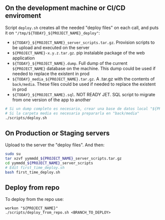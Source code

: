 ## On the development machine or CI/CD enviroment

Script `deploy.sh` creates all the needed "deploy files" on each call, and puts it on `"/tmp/${TODAY}_${PROJECT_NAME}_deploy"`:

-   `${TODAY}_${PROJECT_NAME}_server_scripts.tar.gz`. Provision scripts to be upload and executed on the server
-   `${PROJECT_NAME}-x.y.z.tar.gz`. pip instalable package of the web application
-   `${TODAY}_${PROJECT_NAME}.dump`. Full dump of the current `${PROJECT_NAME}` database on the machine. This dump could be used if needed to replace the existent in prod
-   `${TODAY}_media_${PROJECT_NAME}.tar.gz`. A .tar.gz with the contents of `back/media`. These files could be used if needed to replace the existent in prod
-   `${TODAY}_${PROJECT_NAME}.sql`. NOT READY JET. SQL script to migrate from one version of the app to another

```bash
# Si un dump completo es necesario, crear una base de datos local "${PROJECT_NAME}" con el contenido adecuado
# Si la carpeta media es necesaria prepararla en "back/media"
./scripts/deploy.sh
```

## On Production or Staging servers

Upload to the server the "deploy files". And then:

```bash
sudo su
tar xzvf yymmdd_${PROJECT_NAME}_server_scripts.tar.gz
cd yymmdd_${PROJECT_NAME}_server_scripts
# Edit first_time_deploy.sh
bash first_time_deploy.sh
```

## Deploy from repo

To deploy from the repo use:

```shell
workon "${PROJECT_NAME}"
./scripts/deploy_from_repo.sh <BRANCH_TO_DEPLOY>
```
